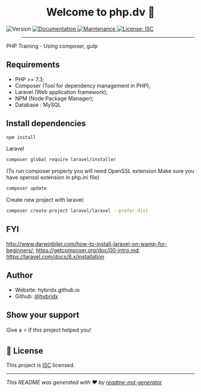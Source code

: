 <h1 align="center">Welcome to php.dv 👋</h1>
<p>
  <img alt="Version" src="https://img.shields.io/badge/version-1.0.0-blue.svg?cacheSeconds=2592000" />
  <a href="https://github.com/hybridx/php.dv#readme" target="_blank">
    <img alt="Documentation" src="https://img.shields.io/badge/documentation-yes-brightgreen.svg" />
  </a>
  <a href="https://github.com/hybridx/php.dv/graphs/commit-activity" target="_blank">
    <img alt="Maintenance" src="https://img.shields.io/badge/Maintained%3F-yes-green.svg" />
  </a>
  <a href="https://github.com/hybridx/php.dv/blob/master/LICENSE" target="_blank">
    <img alt="License: ISC" src="https://img.shields.io/github/license/hybridx/php-training" />
  </a>
</p>

> ---------------

PHP Training - Using composer, gulp

##  Requirements

* PHP >= 7.3;
* Composer (Tool for dependency management in PHP);
* Laravel (Web application framework);
* NPM (Node Package Manager);
* Database : MySQL

## Install dependencies
```sh
npm install
```

Laravel
```sh
composer global require laravel/installer
```

(To run composer properly you will need OpenSSL extension.Make sure you have openssl extension in php.ini file)
```sh
composer update
```

Create new project with laravel:
```sh
composer create-project laravel/laravel --prefer-dist
```

## FYI
http://www.darwinbiler.com/how-to-install-laravel-on-wamp-for-beginners/;
https://getcomposer.org/doc/00-intro.md;
https://laravel.com/docs/8.x/installation

## Author

* Website: hybridx.github.io
* Github: [@hybridx](https://github.com/hybridx)

## Show your support

Give a ⭐️ if this project helped you!

## 📝 License

This project is [ISC](https://github.com/hybridx/php.dv/blob/master/LICENSE) licensed.

***
_This README was generated with ❤️ by [readme-md-generator](https://github.com/kefranabg/readme-md-generator)_





